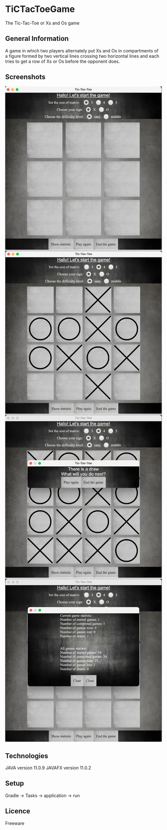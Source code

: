 # TiCTacToeGame
The Tic-Tac-Toe or Xs and Os game

## General Information
A game in which two players alternately put Xs and Os in compartments of a figure formed by two vertical lines crossing two horizontal lines and each tries to get a row of Xs or Os before the opponent does.

 ## Screenshots

 ![Algorithm](src/main/resources/screenshots/1.png)
 ![Algorithm](src/main/resources/screenshots/2.png)
 ![Algorithm](src/main/resources/screenshots/3.png)
 ![Algorithm](src/main/resources/screenshots/4.png)
 
 ## Technologies
 JAVA version 11.0.9
 JAVAFX version 11.0.2
 
 ## Setup
 Gradle -> Tasks -> application -> run
 
 ## Licence
 Freeware
